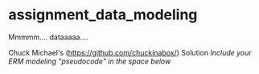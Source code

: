 # assignment_data_modeling
Mmmmm.... dataaaaa....

Chuck Michael's (https://github.com/chuckinabox/) Solution
*Include your ERM modeling "pseudocode" in the space below*
